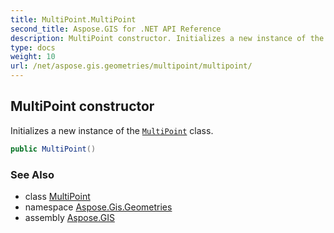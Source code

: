 ```yaml
---
title: MultiPoint.MultiPoint
second_title: Aspose.GIS for .NET API Reference
description: MultiPoint constructor. Initializes a new instance of the MultiPoint class
type: docs
weight: 10
url: /net/aspose.gis.geometries/multipoint/multipoint/
---
```

## MultiPoint constructor

Initializes a new instance of the [`MultiPoint`](../) class.

```csharp
public MultiPoint()
```

### See Also

* class [MultiPoint](../)
* namespace [Aspose.Gis.Geometries](../../multipoint/)
* assembly [Aspose.GIS](../../../)


